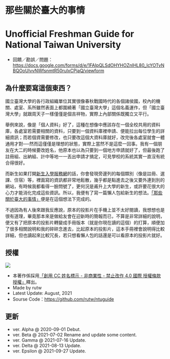 
# 那些關於臺大的事情 

# Unofficial Freshman Guide for National Taiwan University

- 回饋／勘誤／問題：https://docs.google.com/forms/d/e/1FAIpQLSdOHYHOZnlHL80_IcYOTvNBQOoUlvvNWfsnmtR50ruIxCPjaQ/viewform

## 為什麼要寫這個東西？

國立臺灣大學的各行政組織單位其實很像春秋戰國時代的各個諸侯國，校內的機關、處室、系所雖然表面上都圍繞著「國立臺灣大學」這個名義運作，但「國立臺灣大學」就跟周天子一樣僅僅是個吉祥物，實際上內部關係既獨立又平行。

舉例來說，像是「個人資料」好了，這種在想像中應該存在一個全校共用的資料庫，各處室若需要相關的資料，只要到一個資料庫裡申請、便能拉出每位學生的詳細資訊；而若個資需要修改，也只要改這個大資料庫就好，改完後各處室就會一體通用才對──然而這僅僅是理想的狀態，實際上當然不是這麼一回事。我有一個朋友在大二的時候要改姓名，他原本也以為只要到一個地方申請就好了，但最後跑了註冊組、出納組、計中等地一一丟出申請才搞定，可見學校的系統其實一直沒有統合得很好。

而新生如果打開[新生入學服務網](https://reg.aca.ntu.edu.tw/newstu/)的話，你會發現旁邊列的每個類別（像是註冊、選課、住宿）等，裡面寫的資訊都非常地鬆散，幾乎都是點進去之後又要外連到別的網站，有時候我都看得一臉問號了，更何況是甫升上大學的新生，或許要花很大的心力才能消化完成這些資訊。所以，我便有了寫一篇懶人包給新生的想法。[「那些關於臺大的事情」](http://rutw.github.io/ntuguide_sildes/)便是在這個想法下完成的。

不過因為有人後來跟我反應說，原本的投影片在手機上並不太好閱讀，我想想也是很有道理，畢竟那本來是做給友會在迎新時的簡報而已，不算是非常詳細的說明，便又有了把原本的投影片轉變成手冊版本（就是你現在讀的這個）的打算，順便加了很多相關說明和我的碎碎念進去，比起原本的投影片，這本手冊裡會說明得比較詳細，但也讀起來比較冗長，若只想看懶人包的話還是可以看原本的投影片就好。

## 授權

![](https://i.creativecommons.org/l/by-nc-nd/3.0/tw/88x31.png)

- 本著作係採用<a rel="license" href="http://creativecommons.org/licenses/by-nc-nd/4.0/">「創用 CC 姓名標示 - 非商業性 - 禁止改作 4.0 國際 授權條款授權」</a>釋出。
- Made by rutw
- Latest Update: August, 2021
- Sourse Code：https://github.com/rutw/ntuguide


## 更新

- ver. Alpha @ 2020-09-01 Debut.
- ver. Beta @ 2021-07-02 Rename and update some content.
- ver. Gamma @ 2021-07-16 Update.
- ver. Delta @ 2021-08-13 Update.
- ver. Epsilon @ 2021-09-27 Update.
